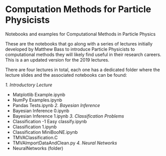 # Computation Methods for Particle Physicists
Notebooks and examples for Computational Methods in Particle Physics

These are the notebooks that go along with a series of lectures initially developed by Matthew Bass to introduce Particle Physicists to computational methods they will likely find useful in their research careers. This is a an updated version for the 2019 lectures.

There are four lectures in total, each one has a dedicated folder where the lecture slides and the associated notebooks can be found:

*1. Introductory Lecture*
  * Matplotlib Example.ipynb
  * NumPy Examples.ipynb
  * Pandas Tests.ipynb
*2. Bayesian Inference*
  * Bayesian Inference 0.ipynb
  * Bayesian Inference 1.ipynb
*3. Classification Problems*
  * Classification -1 Easy classify.ipynb
  * Classification 1.ipynb
  * Classification MiniBooNE.ipynb
  * TMVAClassification.C
  * TMVAImportDataAndClean.py
*4. Neural Networks*
  * NeuralNetworks (folder)
